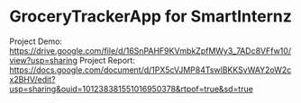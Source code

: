 # GroceryTrackerApp for SmartInternz 
Project Demo: https://drive.google.com/file/d/16SnPAHF9KVmbkZpfMWy3_7ADc8VFfw10/view?usp=sharing
Project Report: https://docs.google.com/document/d/1PX5cVJMP84TswlBKKSvWAY2oW2cx2BHV/edit?usp=sharing&ouid=101238381551016950378&rtpof=true&sd=true
